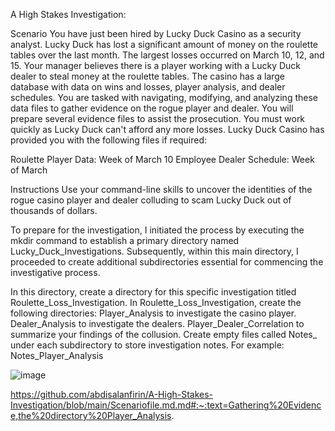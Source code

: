 A High Stakes Investigation:

Scenario You have just been hired by Lucky Duck Casino as a security analyst. Lucky Duck has lost a significant amount of money on the roulette tables over the last month. The largest losses occurred on March 10, 12, and 15. Your manager believes there is a player working with a Lucky Duck dealer to steal money at the roulette tables. The casino has a large database with data on wins and losses, player analysis, and dealer schedules. You are tasked with navigating, modifying, and analyzing these data files to gather evidence on the rogue player and dealer. You will prepare several evidence files to assist the prosecution. You must work quickly as Lucky Duck can't afford any more losses. Lucky Duck Casino has provided you with the following files if required:

Roulette Player Data: Week of March 10 Employee Dealer Schedule: Week of March

Instructions Use your command-line skills to uncover the identities of the rogue casino player and dealer colluding to scam Lucky Duck out of thousands of dollars.


To prepare for the investigation, I initiated the process by executing the mkdir command to establish a primary directory named Lucky_Duck_Investigations. Subsequently, within this main directory, I proceeded to create additional subdirectories essential for commencing the investigative process.

In this directory, create a directory for this specific investigation titled Roulette_Loss_Investigation. In Roulette_Loss_Investigation, create the following directories: Player_Analysis to investigate the casino player. Dealer_Analysis to investigate the dealers. Player_Dealer_Correlation to summarize your findings of the collusion. Create empty files called Notes_ under each subdirectory to store investigation notes. For example: Notes_Player_Analysis

![image](https://github.com/user-attachments/assets/473b1324-15be-4d17-afe6-393114e69052)


https://github.com/abdisalanfirin/A-High-Stakes-Investigation/blob/main/Scenariofile.md.md#:~:text=Gathering%20Evidence,the%20directory%20Player_Analysis.

